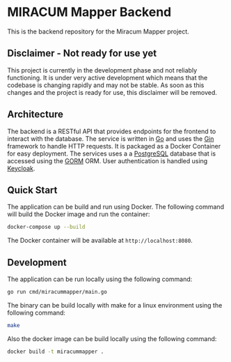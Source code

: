 # MIRACUM Mapper Backend

This is the backend repository for the Miracum Mapper project. 

## Disclaimer - Not ready for use yet

This project is currently in the development phase and not reliably functioning. It is under very active development which means that the codebase is changing rapidly and may not be stable. As soon as this changes and the project is ready for use, this disclaimer will be removed.


## Architecture

The backend is a RESTful API that provides endpoints for the frontend to interact with the database. The service is written in [Go](https://go.dev) and uses the [Gin](https://gin-gonic.com) framework to handle HTTP requests. It is packaged as a Docker Container for easy deployment. The services uses a a [PostgreSQL](https://www.postgresql.org) database that is accessed using the [GORM](https://gorm.io) ORM. User authentication is handled using [Keycloak](https://www.keycloak.org). 

## Quick Start

The application can be build and run using Docker. The following command will build the Docker image and run the container:

```bash
docker-compose up --build
```

The Docker container will be available at `http://localhost:8080`.

## Development

The application can be run locally using the following command:

```bash
go run cmd/miracummapper/main.go
```

The binary can be build locally with make for a linux environment using the following command:

```bash
make
```

Also the docker image can be build locally using the following command:

```bash
docker build -t miracummapper .
```
